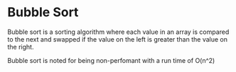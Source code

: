 # Bubble Sort

Bubble sort is a sorting algorithm where each value in an array is compared to the next and swapped if the value on the left is greater than the value on the right.

Bubble sort is noted for being non-perfomant with a run time of O(n^2)
